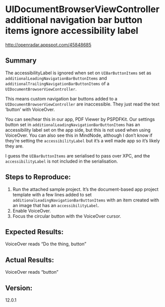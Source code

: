 # UIDocumentBrowserViewController additional navigation bar button items ignore accessibility label

http://openradar.appspot.com/45848685
 
## Summary
The accessibilityLabel is ignored when set on `UIBarButtonItems` set as `additionalLeadingNavigationBarButtonItems` and `additionalTrailingNavigationBarButtonItems` of a `UIDocumentBrowserViewController`.

This means custom navigation bar buttons added to a `UIDocumentBrowserViewController` are inaccessible. They just read the text ‘button’ with VoiceOver.

You can see/hear this in our app, PDF Viewer by PSPDFKit. Our settings button set in `additionalLeadingNavigationBarButtonItems` has an accessibility label set on the app side, but this is not used when using VoiceOver. You can also see this in MindNode, although I don’t know if they’re setting the `accessibilityLabel` but it’s a well made app so it’s likely they are.

I guess the `UIBarButtonItems` are serialised to pass over XPC, and the `accessibilityLabel` is not included in the serialisation.

## Steps to Reproduce:
1. Run the attached sample project. It’s the document-based app project template with a few lines added to set `additionalLeadingNavigationBarButtonItems` with an item created with an image that has an `accessibilityLabel`.
2. Enable VoiceOver.
3. Focus the circular button with the VoiceOver cursor.

## Expected Results:
VoiceOver reads “Do the thing, button”

## Actual Results:
VoiceOver reads “button”

## Version:
12.0.1
